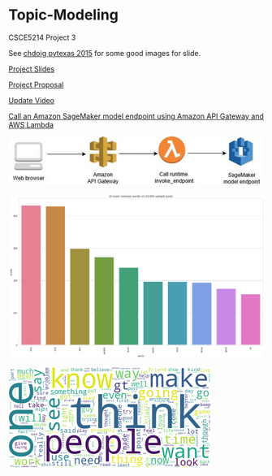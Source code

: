 # Topic-Modeling
CSCE5214 Project 3

See [chdoig pytexas 2015](https://github.com/chdoig/pytexas2015-topic-modeling) for some good images for slide. 

[Project Slides](https://docs.google.com/presentation/d/1ERowUiQGl1vcdxdkJvggwoQTMK2b4Gydfo8AUgfXwBA/edit#slide=id.p)

[Project Proposal](https://docs.google.com/document/d/1IurVytwQQfzHEKRggLSTXKWmXXx2LFkrBNVKZ_a2GtI/edit#heading=h.c5fey97qfjje)

[Update Video](https://drive.google.com/file/d/1hvJlHa4zyfh-9UsIehlHxT7YNYm7797_/view?usp=sharing)


[Call an Amazon SageMaker model endpoint using Amazon API Gateway and AWS Lambda](https://aws.amazon.com/blogs/machine-learning/call-an-amazon-sagemaker-model-endpoint-using-amazon-api-gateway-and-aws-lambda/)

![AWS](./img/sagemaker-endpoint-1.gif)

![Top 10 words](./LDA/results/top10words.png)

![WordCloud](./LDA/results/wordcloud.png)

